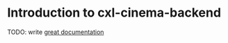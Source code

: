 # Introduction to cxl-cinema-backend

TODO: write [great documentation](http://jacobian.org/writing/what-to-write/)
